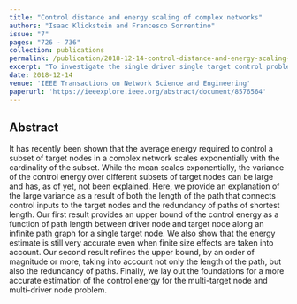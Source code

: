 ```yaml
---
title: "Control distance and energy scaling of complex networks"
authors: "Isaac Klickstein and Francesco Sorrentino"
issue: "7"
pages: "726 - 736"
collection: publications
permalink: /publication/2018-12-14-control-distance-and-energy-scaling-of-complex-networks
excerpt: "To investigate the single driver single target control problem on a network, the exact solution of the differential Lyapunov equation is derived for an infinite path graph which is shown to be a good approximate value for sparse networks. We also introduce a corrective factor by computing the controllability Gramian of a model to represent the role of <i>redunant paths</i>.<div style='text-align:center'><img src='/images/infpath_gram.png'></div>"
date: 2018-12-14
venue: 'IEEE Transactions on Network Science and Engineering'
paperurl: 'https://ieeexplore.ieee.org/abstract/document/8576564'
---
```

## Abstract
It has recently been shown that the average energy required to control a subset of target nodes in a complex network scales exponentially with the cardinality of the subset. While the mean scales exponentially, the variance of the control energy over different subsets of target nodes can be large and has, as of yet, not been explained. Here, we provide an explanation of the large variance as a result of both the length of the path that connects control inputs to the target nodes and the redundancy of paths of shortest length. Our first result provides an upper bound of the control energy as a function of path length between driver node and target node along an infinite path graph for a single target node. We also show that the energy estimate is still very accurate even when finite size effects are taken into account. Our second result refines the upper bound, by an order of magnitude or more, taking into account not only the length of the path, but also the redundancy of paths. Finally, we lay out the foundations for a more accurate estimation of the control energy for the multi-target node and multi-driver node problem.
